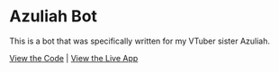 # Azuliah Bot

This is a bot that was specifically written for my VTuber sister Azuliah.

[View the Code](https://github.com/nhcarrigan/azuliah-bot) | [View the Live App](https://discord.gg/XNSy8PMvyy)
